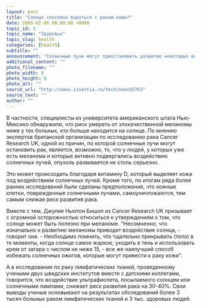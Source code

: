 ```yaml
---
layout: post
title: "Солнце способно бороться с раком кожи?"
date: 2005-02-06 00:00:00 +0000
topic_id: 5
topic_name: "Здоровье"
topic_slug: health
categories: [health]
subtitle: ""
announcement: "Солнечные лучи могут приостановить развитие некоторых видов рака, включая рак кожи, уверяют два новых исследования. Согласно одному исследованию, солнечные лучи способны поставить барьер перед злокачественной меланомой - смертельной формой рака кожи, - а другое исследование приписывает солнцу такое же свойство в борьбе с раком лимфатических тканей."
additional_content: ""
photo_filename: ""
photo_width: 0
photo_height: 0
photo_alt: ""
source_url: "http://news.izvestia.ru/tech/news92763"
source_text: ""
author: ""
---
```

В частности, специалисты из университета американского штата Нью-Мексико обнаружили, что риск умереть от злокачественной меланомы ниже у тех больных, кто больше находится на солнце. По мнению экспертов британской организации по исследованию рака Cancer Research UK, одной из причин, по которой солнечные лучи могут остановить рак, является, возможно, то, что у людей, у которых уже есть меланома и которые активно подвергались воздействию солнечных лучей, опухоль развивается не столь серьезно.

Это может происходить благодаря витамину D, который выделяет кожа под воздействием солнечных лучей. Кроме того, по итогам ряда более ранних исследований были сделаны предположения, что кожные клетки, поврежденные солнечными лучами, самоуничтожаются, тем самым снижая риск развития рака.

Вместе с тем, Джулия Ньютон Бишоп из Cancer Research UK призывает с огромной осторожностью относиться к утверждениям о том, что солнце может быть полезно при меланоме. "Несомненно, что изначально к развитию меланомы приводит воздействие солнца, - говорит она. - Необходимо помнить, что тщательно прикрывать (тело) в те моменты, когда солнце самое жаркое, уходить в тень и использовать крем от загара с числом не ниже 15, - все же наилучший способ избежать солнечных ожогов, которые могут привести к раку кожи".

А в исследовании по раку лимфатических тканей, проведенному учеными двух шведских институтов вместе с датскими коллегами, говорится, что воздействие ультрафиолета, посылаемого солнцем или солнечными лампами, снижает риск развития рака на 30-40%. Свои выводы ученые основывают на результатах обследований более 3 тысяч больных раком лимфатических тканей и 3 тыс. здоровых людей.
